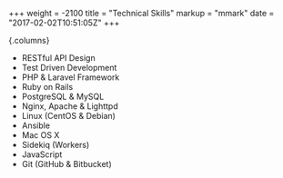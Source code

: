 +++
weight = -2100
title = "Technical Skills"
markup = "mmark"
date = "2017-02-02T10:51:05Z"
+++

{.columns}
- RESTful API Design
- Test Driven Development
- PHP & Laravel Framework
- Ruby on Rails
- PostgreSQL & MySQL
- Nginx, Apache & Lighttpd
- Linux (CentOS & Debian)
- Ansible
- Mac OS X
- Sidekiq (Workers)
- JavaScript
- Git (GitHub & Bitbucket)